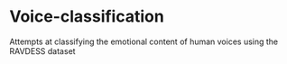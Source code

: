 # Voice-classification
Attempts at classifying the emotional content of human voices using the RAVDESS dataset
